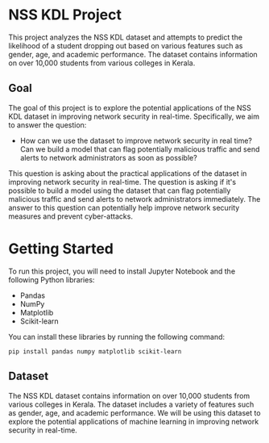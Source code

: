# NSS KDL Project

This project analyzes the NSS KDL dataset and attempts to predict the likelihood of a student dropping out based on various features such as gender, age, and academic performance. The dataset contains information on over 10,000 students from various colleges in Kerala.

## Goal

The goal of this project is to explore the potential applications of the NSS KDL dataset in improving network security in real-time. Specifically, we aim to answer the question:

- How can we use the dataset to improve network security in real time? Can we build a model that can flag potentially malicious traffic and send alerts to network administrators as soon as possible?

This question is asking about the practical applications of the dataset in improving network security in real-time. The question is asking if it's possible to build a model using the dataset that can flag potentially malicious traffic and send alerts to network administrators immediately. The answer to this question can potentially help improve network security measures and prevent cyber-attacks.

# Getting Started

To run this project, you will need to install Jupyter Notebook and the following Python libraries:

- Pandas
- NumPy
- Matplotlib
- Scikit-learn

You can install these libraries by running the following command:

```
pip install pandas numpy matplotlib scikit-learn
```

## Dataset

The NSS KDL dataset contains information on over 10,000 students from various colleges in Kerala. The dataset includes a variety of features such as gender, age, and academic performance. We will be using this dataset to explore the potential applications of machine learning in improving network security in real-time.

